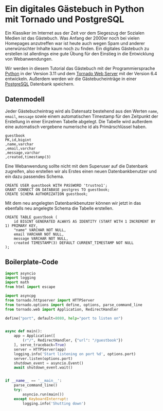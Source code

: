 # Ein digitales Gästebuch in Python mit Tornado und PostgreSQL

Ein Klassiker im Internet aus der Zeit vor dem Siegeszug der Sozialen Medien ist das Gästebuch. Was Anfang der 2000er noch bei vielen Homepages anzutreffen war ist heute auch wegen Spam und anderer unerwünschter Inhalte kaum noch zu finden. Ein digitales Gästebuch zu erstellen ist allerdings eine gute Übung für den Einstieg in die Entwicklung von Webanwendungen.

Wir werden in diesem Tutorial das Gästebuch mit der Programmiersprache [Python](https://www.python.org/) in der Version 3.11 und dem [Tornado Web Server](https://www.tornadoweb.org/) mit der Version 6.4 entwickeln. Außerdem werden wir die Gästebucheinträge in einer [PostgreSQL](https://www.postgresql.org/) Datenbank speichern.

## Datenmodell

Jeder Gästebucheintrag wird als Datensatz bestehend aus den Werten `name`, `email`, `message` sowie einem automatischen Timestamp für den Zeitpunkt der Erstellung in einer Einzelnen Tabelle abgelegt. Die Tabelle wird außerdem eine automatisch vergebene numerische id als Primärschlüssel haben.

```csv table-centered
guestbook
PK,id,bigint
,name,varchar
,email,varchar
,message,varchar
,created,timestamp(3)
```

Eine Webanwendung sollte nicht mit dem Superuser auf die Datenbank zugreifen, also erstellen wir als Erstes einen neuen Datenbankbenutzer und ein dazu passendes Schema.

```postgresql
CREATE USER guestbook WITH PASSWORD 'trustno1';
GRANT CONNECT ON DATABASE postgres TO guestbook;
CREATE SCHEMA AUTHORIZATION guestbook;
```

Mit dem neu angelegten Datenbankbenutzer können wir jetzt in das ebenfalls neu angelegte Schema die Tabelle erstellen.

```postgresql
CREATE TABLE guestbook (
    id BIGINT GENERATED ALWAYS AS IDENTITY (START WITH 1 INCREMENT BY 1) PRIMARY KEY,
    "name" VARCHAR NOT NULL,
    email VARCHAR NOT NULL,
    message VARCHAR NOT NULL,
    created TIMESTAMP(3) DEFAULT CURRENT_TIMESTAMP NOT NULL
);
```

## Boilerplate-Code

```python
import asyncio
import logging
import math
from html import escape

import asyncpg
from tornado.httpserver import HTTPServer
from tornado.options import define, options, parse_command_line
from tornado.web import Application, RedirectHandler

define("port", default=8080, help="port to listen on")


async def main():
    app = Application([
        (r"/", RedirectHandler, {"url": "/guestbook"})
    ], serve_traceback=True)
    server = HTTPServer(app)
    logging.info('Start listening on port %d', options.port)
    server.listen(options.port)
    shutdown_event = asyncio.Event()
    await shutdown_event.wait()


if __name__ == '__main__':
    parse_command_line()
    try:
        asyncio.run(main())
    except KeyboardInterrupt:
        logging.info('Shutting down')
```
